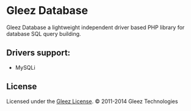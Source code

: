 # Gleez Database

Gleez Database a lightweight independent driver based PHP library for database SQL query building.

## Drivers support:

+ MySQLi

## License

Licensed under the [Gleez License](https://github.com/gleez/database/LICENSE.md). © 2011-2014 Gleez Technologies
